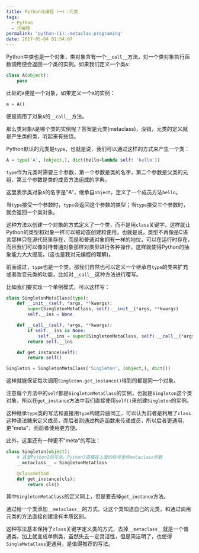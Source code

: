 ```yaml
---
title: Python元编程（一）：元类
tags:
  - Python
  - 元编程
permalink: 'python-(1):-metaclas-programing'
date: 2017-05-04 01:54:07
---
```

Python中类也是一个对象，类对象含有一个`__call__`方法，对一个类对象执行函数调用便会返回一个类的实例。如果我们定义一个类`A`:
```Python
class A(object):
    pass
```
此处的`A`便是一个对象，如果定义一个`A`的实例：
```Python
a = A()
```
便是调用了对象`A`的`__call__`方法。

那么类对象`A`是哪个类的实例呢？答案是元类(metaclass)，没错，元类的定义就是产生类的类，听起来有些绕。

Python默认的元类是`type`，也就是说，我们可以通过这样的方式来产生一个类：
```Python
A = type('A', (object,), dict(hello=lambda self: 'hello'))
```
`type`作为元类时需要三个参数，第一个参数是类的名字，第二个参数是父类的元组，第三个参数是类的成员方法组成的字典。

这里表示类对象`A`的名字是"A"，继承自`object`，定义了一个成员方法`hello`。

当`type`接受一个参数时，`type`会返回这个参数的类型；当`type`接受三个参数时，就会返回一个类对象。

这种方法以创建一个对象的方式定义了一个类，而不是用`class`关键字，这样就让Python的类型和对象一样可以被动态创建和使用，也就是说，类型不再像是C语言那样只在源代码里存在，而是和普通对象拥有一样的地位，可以在运行时存在，而且我们可以像对待普通对象那样对类型进行各种操作，这样就使得Python的抽象能力大大提高。(这也是我对元编程的理解)。

前面说过，`type`也是一个类，那我们自然也可以定义一个继承自`type`的类来扩充或者改变元类的功能，比如对`__call__`这种方法进行覆写。

比如我们要实现一个单例模式，可以这样写：
```Python
class SingletonMetaClass(type):
    def __init__(self, *args, **kwargs):
        super(SingletonMetaClass, self).__init__(*args, **kwargs)
        self.__ins = None

    def __call__(self, *args, **kwargs):
        if self.__ins is None:
            self.__ins = super(SingletonMetaClass, self).__call__(*args, **kwargs)
        return self.__ins

    def get_instance(self):
        return self()

Singleton = SingletonMetaClass('Singleton', (object,), dict())
```
这样就能保证每次调用`Singleton.get_instance()`得到的都是同一个对象。

注意每个方法中的`self`都是`SingletonMetaClass`的实例，也就是`Singleton`这个类对象，所以在`get_instance`方法中我们直接使用`self()`来创建`Singleton`的实例。

这种继承`type`类的写法和直接用`type`构建异曲同工，可以认为前者是利用了`class`这种语法糖来定义成员，而后者则通过构造函数来传递成员，所以后者更通用，更"meta"，而前者使用更方便。

此外，这里还有一种更不"meta"的写法：
```Python
class Singleton(object):
    # 这是Python2的写法，Python3直接在上面的括号里传metaclass参数
    __metaclass__ = SingletonMetaClass

    @classmethod
    def get_instance(cls):
        return cls()

```
其中`SingletonMetaClass`的定义同上，但是要去掉`get_instance`方法。

通过给一个类添加`__metaclass__`的方式，让这个类知道自己的元类，和通过调用元类的方法直接创建没有本质区别。

这种写法基本保持了`class`关键字定义类的方式，去掉`__metaclass__`就是一个普通类，加上就变成单例类，虽然失去一定灵活性，但是简洁明了，也使得`SingleMetaClass`更通用，是值得推荐的写法。
